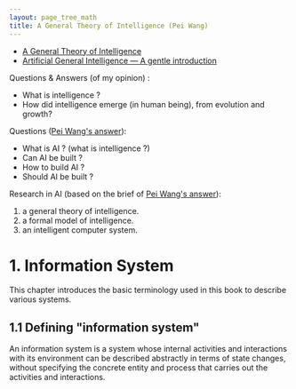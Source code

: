 ```yaml
---
layout: page_tree_math
title: A General Theory of Intelligence (Pei Wang)
---
```


* [A General Theory of Intelligence](https://cis.temple.edu/~pwang/GTI-book/)
* [Artificial General Intelligence — A gentle introduction](https://cis.temple.edu/~pwang/AGI-Intro.html)

Questions & Answers (of my opinion) :
* What is intelligence ?
* How did intelligence emerge (in human being), from evolution and growth?

Questions ([Pei Wang's answer](https://www.iiim.is/2010/05/questions-about-artificial-intelligence/)):
- What is AI ? (what is intelligence ?)
- Can AI be built ?
- How to build AI ?
- Should AI be built ?

Research in AI (based on the brief of [Pei Wang's answer](https://www.iiim.is/2010/05/questions-about-artificial-intelligence/)):
1. a general theory of intelligence.
2. a formal model of intelligence.
3. an intelligent computer system.


# 1. Information System

This chapter introduces the basic terminology used in this book to describe various systems.

## 1.1 Defining "information system"

An information system is a system whose internal activities and interactions with its environment can be described abstractly in terms of state changes, without specifying the concrete entity and process that carries out the activities and interactions.
